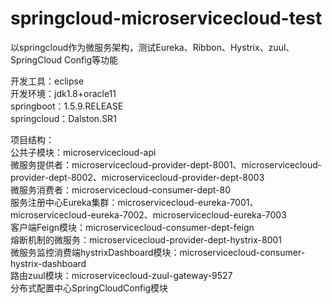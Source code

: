# springcloud-microservicecloud-test
以springcloud作为微服务架构，测试Eureka、Ribbon、Hystrix、zuul、SpringCloud Config等功能

开发工具：eclipse<br/>
开发环境：jdk1.8+oracle11<br />
         springboot：1.5.9.RELEASE<br />
         springcloud：Dalston.SR1<br />
         
项目结构：<br />
      公共子模块：microservicecloud-api<br />
      微服务提供者：microservicecloud-provider-dept-8001、microservicecloud-provider-dept-8002、microservicecloud-provider-dept-8003<br />
      微服务消费者：microservicecloud-consumer-dept-80<br />
      服务注册中心Eureka集群：microservicecloud-eureka-7001、microservicecloud-eureka-7002、microservicecloud-eureka-7003<br />
      客户端Feign模块：microservicecloud-consumer-dept-feign<br />
      熔断机制的微服务：microservicecloud-provider-dept-hystrix-8001<br />
      微服务监控消费端hystrixDashboard模块：microservicecloud-consumer-hystrix-dashboard<br />
      路由zuul模块：microservicecloud-zuul-gateway-9527<br />
      分布式配置中心SpringCloudConfig模块<br />
